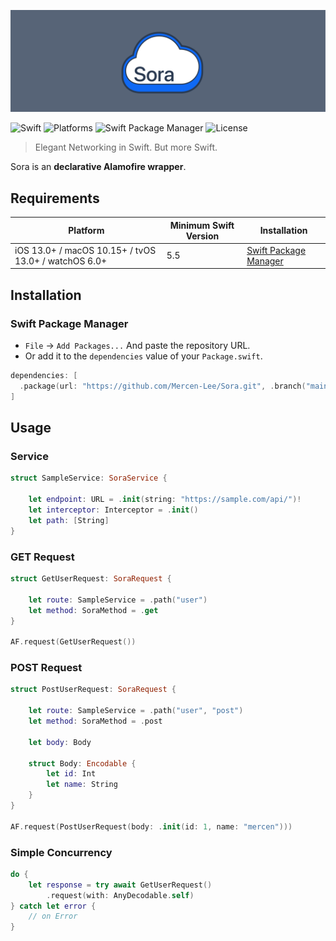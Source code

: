![Sora](https://raw.githubusercontent.com/Mercen-Lee/Sora/main/Resources/SoraLogo.svg)

![Swift](https://img.shields.io/badge/Swift-5.5_5.6_5.7_5.8-Orange?style=flat-square)
![Platforms](https://img.shields.io/badge/Platforms-macOS_iOS_tvOS_watchOS-yellowgreen?style=flat-square)
![Swift Package Manager](https://img.shields.io/badge/Swift_Package_Manager-compatible-orange?style=flat-square)
![License](https://img.shields.io/badge/License-MIT-blue?style=flat-square)

> Elegant Networking in Swift. But more Swift.

Sora is an **declarative Alamofire wrapper**.

## Requirements
| Platform | Minimum Swift Version | Installation |
| --- | --- | --- |
| iOS 13.0+ / macOS 10.15+ / tvOS 13.0+ / watchOS 6.0+ | 5.5 | [Swift Package Manager](#swift-package-manager) |

## Installation
### Swift Package Manager
- `File` -> `Add Packages...` And paste the repository URL.
- Or add it to the `dependencies` value of your `Package.swift`.
```swift
dependencies: [
  .package(url: "https://github.com/Mercen-Lee/Sora.git", .branch("main"))
]
```

## Usage
### Service
```swift
struct SampleService: SoraService {

    let endpoint: URL = .init(string: "https://sample.com/api/")!
    let interceptor: Interceptor = .init()
    let path: [String]
}
```
### GET Request
```swift
struct GetUserRequest: SoraRequest {

    let route: SampleService = .path("user")
    let method: SoraMethod = .get
}

AF.request(GetUserRequest())
```
### POST Request
```swift
struct PostUserRequest: SoraRequest {

    let route: SampleService = .path("user", "post")
    let method: SoraMethod = .post
    
    let body: Body
    
    struct Body: Encodable {
        let id: Int
        let name: String
    }
}

AF.request(PostUserRequest(body: .init(id: 1, name: "mercen")))
```
### Simple Concurrency
```swift
do {
    let response = try await GetUserRequest()
        .request(with: AnyDecodable.self)
} catch let error {
    // on Error
}
```
